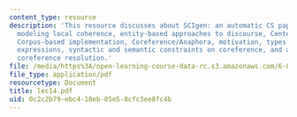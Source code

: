```yaml
---
content_type: resource
description: 'This resource discusses about SCIgen: an automatic CS paper generator,
  modeling local coherence, entity-based approaches to discourse, Centering theory,
  Corpus-based implementation, Coreference/Anaphora, motivation, types of referential
  expressions, syntactic and semantic constraints on coreference, and algorithms for
  coreference resolution.'
file: /media/https%3A/open-learning-course-data-rc.s3.amazonaws.com/6-864-advanced-natural-language-processing-fall-2005/0c2c2b79ebc418eb05e58cfc3ee8fc4b_lec14.pdf
file_type: application/pdf
resourcetype: Document
title: lec14.pdf
uid: 0c2c2b79-ebc4-18eb-05e5-8cfc3ee8fc4b
---
```

